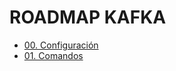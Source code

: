 # ROADMAP KAFKA

- [00. Configuración](path/00-setup/README.md)
- [01. Comandos](path/01-commands/README.md)
